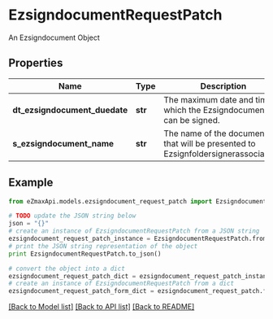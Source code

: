 # EzsigndocumentRequestPatch

An Ezsigndocument Object

## Properties

Name | Type | Description | Notes
------------ | ------------- | ------------- | -------------
**dt_ezsigndocument_duedate** | **str** | The maximum date and time at which the Ezsigndocument can be signed. | [optional] 
**s_ezsigndocument_name** | **str** | The name of the document that will be presented to Ezsignfoldersignerassociations | [optional] 

## Example

```python
from eZmaxApi.models.ezsigndocument_request_patch import EzsigndocumentRequestPatch

# TODO update the JSON string below
json = "{}"
# create an instance of EzsigndocumentRequestPatch from a JSON string
ezsigndocument_request_patch_instance = EzsigndocumentRequestPatch.from_json(json)
# print the JSON string representation of the object
print EzsigndocumentRequestPatch.to_json()

# convert the object into a dict
ezsigndocument_request_patch_dict = ezsigndocument_request_patch_instance.to_dict()
# create an instance of EzsigndocumentRequestPatch from a dict
ezsigndocument_request_patch_form_dict = ezsigndocument_request_patch.from_dict(ezsigndocument_request_patch_dict)
```
[[Back to Model list]](../README.md#documentation-for-models) [[Back to API list]](../README.md#documentation-for-api-endpoints) [[Back to README]](../README.md)


